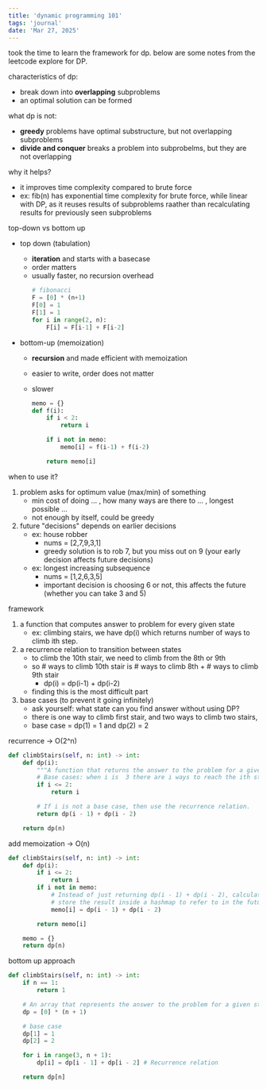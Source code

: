 ```yaml
---
title: 'dynamic programming 101'
tags: 'journal'
date: 'Mar 27, 2025'
---
```


took the time to learn the framework for dp. below are some notes from the leetcode explore for DP.

characteristics of dp:

- break down into **overlapping** subproblems
- an optimal solution can be formed

what dp is not:

- **greedy** problems have optimal substructure, but not overlapping subproblems
- **divide and conquer** breaks a problem into subprobelms, but they are not overlapping

why it helps?

- it improves time complexity compared to brute force
- ex: fib(n) has exponential time complexity for brute force, while linear with DP, as it reuses results of subproblems raather than recalculating results for previously seen subproblems

top-down vs bottom up

- top down (tabulation)
  - **iteration** and starts with a basecase
  - order matters
  - usually faster, no recursion overhead
    ```py
    # fibonacci
    F = [0] * (n+1)
    F[0] = 1
    F[1] = 1
    for i in range(2, n):
        F[i] = F[i-1] + F[i-2]
    ```
- bottom-up (memoization)

  - **recursion** and made efficient with memoization
  - easier to write, order does not matter
  - slower

    ```py
    memo = {}
    def f(i):
        if i < 2:
            return i

        if i not in memo:
            memo[i] = f(i-1) + f(i-2)

        return memo[i]
    ```

when to use it?

1. problem asks for optimum value (max/min) of something
   - min cost of doing ... , how many ways are there to ... , longest possible ...
   - not enough by itself, could be greedy
2. future "decisions" depends on earlier decisions
   - ex: house robber
     - nums = [2,7,9,3,1]
     - greedy solution is to rob 7, but you miss out on 9 (your early decision affects future decisions)
   - ex: longest increasing subsequence
     - nums = [1,2,6,3,5]
     - important decision is choosing 6 or not, this affects the future (whether you can take 3 and 5)

framework

1. a function that computes answer to problem for every given state
   - ex: climbing stairs, we have dp(i) which returns number of ways to climb ith step.
2. a recurrence relation to transition between states
   - to climb the 10th stair, we need to climb from the 8th or 9th
   - so # ways to climb 10th stair is # ways to climb 8th + # ways to climb 9th stair
     - dp(i) = dp(i-1) + dp(i-2)
   - finding this is the most difficult part
3. base cases (to prevent it going infinitely)
   - ask yourself: what state can you find answer without using DP?
   - there is one way to climb first stair, and two ways to climb two stairs,
   - base case = dp(1) = 1 and dp(2) = 2

recurrence -> O(2^n)

```py
def climbStairs(self, n: int) -> int:
    def dp(i):
        """A function that returns the answer to the problem for a given state."""
        # Base cases: when i is  3 there are i ways to reach the ith stair.
        if i <= 2:
            return i

        # If i is not a base case, then use the recurrence relation.
        return dp(i - 1) + dp(i - 2)

    return dp(n)
```

add memoization -> O(n)

```py
def climbStairs(self, n: int) -> int:
    def dp(i):
        if i <= 2:
            return i
        if i not in memo:
            # Instead of just returning dp(i - 1) + dp(i - 2), calculate it once and then
            # store the result inside a hashmap to refer to in the future.
            memo[i] = dp(i - 1) + dp(i - 2)

        return memo[i]

    memo = {}
    return dp(n)
```

bottom up approach

```py
def climbStairs(self, n: int) -> int:
    if n == 1:
        return 1

    # An array that represents the answer to the problem for a given state
    dp = [0] * (n + 1)

    # base case
    dp[1] = 1
    dp[2] = 2

    for i in range(3, n + 1):
        dp[i] = dp[i - 1] + dp[i - 2] # Recurrence relation

    return dp[n]
```
